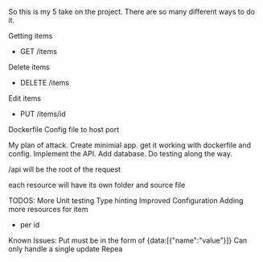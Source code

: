 So this is my 5 take on the project. There are so many different ways to do it.

Getting items
 - GET /items

Delete items
 - DELETE /items

Edit items
 - PUT /items/id

Dockerfile
Config file to host port

My plan of attack. Create minimial app. get it working with dockerfile and config. Implement the API. Add database. Do testing along the way.

/api will be the root of the request

each resource will have its own folder and source file


TODOS:
More Unit testing
Type hinting
Improved Configuration
Adding more resources for item
 - per id 


Known Issues:
Put must be in the form of {data:[{"name":"value"}]}
Can only handle a single update
Repea